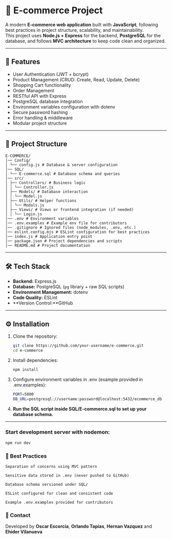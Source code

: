 # 🛒 E-commerce Project

A modern **E-commerce web application** built with **JavaScript**, following best practices in project structure, scalability, and maintainability.  
This project uses **Node.js + Express** for the backend, **PostgreSQL** for the database, and follows **MVC architecture** to keep code clean and organized.

---

## 🚀 Features

- User Authentication (JWT + bcrypt)
- Product Management (CRUD: Create, Read, Update, Delete)
- Shopping Cart functionality
- Order Management
- RESTful API with Express
- PostgreSQL database integration
- Environment variables configuration with dotenv
- Secure password hashing
- Error handling & middleware
- Modular project structure

---

## 📂 Project Structure

```
E-COMMERCE/
│── Config/
│ └── config.js # Database & server configuration
│── SQL/
│ └── E-commerce.sql # Database schema and queries
│── src/
│ ├── Controllers/ # Business logic
│ │ └── Controller.js
│ ├── Models/ # Database interaction
│ │ └── Model.js
│ ├── Utils/ # Helper functions
│ │ └── Modals.js
│ ├── Views/ # Views or frontend integration (if needed)
│ │ └── Login.js
│── .env # Environment variables
│── .env.examples # Example env file for contributors
│── .gitignore # Ignored files (node_modules, .env, etc.)
│── eslint.config.mjs # ESLint configuration for best practices
│── index.js # Application entry point
│── package.json # Project dependencies and scripts
│── README.md # Project documentation
```

---

## 🛠️ Tech Stack

- **Backend:** Express.js  
- **Database:** PostgreSQL (`pg` library + raw SQL scripts)  
- **Environment Management:** dotenv  
- **Code Quality:** ESLint  
- **Version Control:**GitHub  

---

## ⚙️ Installation

1. Clone the repository:

   ```bash
   git clone https://github.com/your-username/e-commerce.git
   cd e-commerce
   ```

2. Install dependencies:

   ```bash
   npm install
   ```

3. Configure environment variables in .env (example provided in .env.examples):

   ```bash
   PORT=5000
   DB_URL=postgresql://username:password@localhost:5432/ecommerce_db
   ```

4. **Run the SQL script inside SQL/E-commerce.sql to set up your database schema.**

---

### Start development server with nodemon:

   ```bash
   npm run dev
   ```

### 🧩 Best Practices

```
Separation of concerns using MVC pattern

Sensitive data stored in .env (never pushed to GitHub)

Database schema versioned under SQL/

ESLint configured for clean and consistent code

Example .env.examples provided for contributors

```

### 📧 Contact

Developed by **Oscar Escorcia**, **Orlando Tapias**, **Hernan Vazquez** and **Ehider Vilanueva**